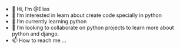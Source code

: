 - 👋 Hi, I’m @Elias
- 👀 I’m interested in learn about create code specially in python
- 🌱 I’m currently learning python
- 💞️ I’m looking to collaborate on python projects to learn more about python and django.
- 📫 How to reach me ...

<!---
Elias4ever/Elias4ever is a ✨ special ✨ repository because its `README.md` (this file) appears on your GitHub profile.
You can click the Preview link to take a look at your changes.
--->
